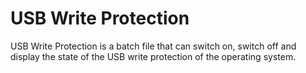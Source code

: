 # USB Write Protection
USB Write Protection is a batch file that can switch on, switch off and display the state of the USB write protection of the operating system.
